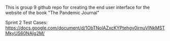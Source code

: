 This is group 9 github repo for creating the end user interface for the website of the book "The Pandemic Journal"
 
Sprint 2 Test Cases:
https://docs.google.com/document/d/1ObTNolAZxcKYPtehgv0irnuVINkMSTMkyUS60NAIg2M/